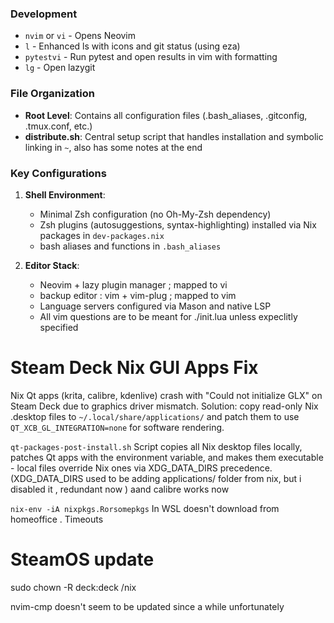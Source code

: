 ### Development
- `nvim` or `vi` - Opens Neovim
- `l` - Enhanced ls with icons and git status (using eza)
- `pytestvi` - Run pytest and open results in vim with formatting
- `lg` - Open lazygit

### File Organization
- **Root Level**: Contains all configuration files (.bash_aliases, .gitconfig, .tmux.conf, etc.)
- **distribute.sh**: Central setup script that handles installation and symbolic linking in `~`, also has some notes at the end

### Key Configurations
1. **Shell Environment**: 
   - Minimal Zsh configuration (no Oh-My-Zsh dependency)
   - Zsh plugins (autosuggestions, syntax-highlighting) installed via Nix packages in `dev-packages.nix`
   - bash aliases and functions in `.bash_aliases`

2. **Editor Stack**:
   - Neovim + lazy plugin manager ; mapped to vi
   - backup editor : vim +  vim-plug ; mapped to vim 
   - Language servers configured via Mason and native LSP
   - All vim questions are to be meant for ./init.lua unless expeclitly specified


# Steam Deck Nix GUI Apps Fix

Nix Qt apps (krita, calibre, kdenlive) crash with "Could not initialize GLX" on Steam Deck due to graphics driver mismatch.
Solution: copy read-only Nix .desktop files to `~/.local/share/applications/` and patch them to use `QT_XCB_GL_INTEGRATION=none` for software rendering.

`qt-packages-post-install.sh` Script copies all Nix desktop files locally, patches Qt apps with the environment variable, and makes them executable - local files override Nix ones via XDG_DATA_DIRS precedence.
(XDG_DATA_DIRS used to be adding applications/ folder from nix, but i disabled it , redundant now )
 aand calibre works now

`nix-env -iA nixpkgs.Rorsomepkgs` In WSL doesn't download from homeoffice . Timeouts

# SteamOS update
sudo chown -R deck:deck /nix

nvim-cmp doesn't seem to be updated since a while unfortunately
